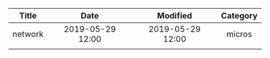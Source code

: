 | Title                | Date             | Modified         | Category |
|:--------------------:|:----------------:|:----------------:|:--------:|
| network              | 2019-05-29 12:00 | 2019-05-29 12:00 | micros   |
|                      |                  |                  |          |
